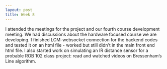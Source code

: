 ```yaml
---
layout: post
title: Week 8
---
```


I attended the meetings for the project and our fourth course development meeting. We had discussions about the hardware focused course we are developing. I finished LCM-websocket connection for the backend codes and tested it on an html file - worked but still didn’t in the main front end html file. I also started work on simulating an IR distance sensor for a probable ROB 102 class project: read and watched videos on Bressenham’s Line algorithm.

